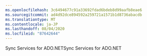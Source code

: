 ```yaml
---
ms.openlocfilehash: 3c6494677c91a33692fdad6bdeb8d99aafb8eae6
ms.sourcegitcommit: ad4d92dce894592a259721a1571b1d8736abacdb
ms.translationtype: MT
ms.contentlocale: ja-JP
ms.lasthandoff: 08/04/2020
ms.locfileid: "87642644"
---
```

<span data-ttu-id="6f46b-101">Sync Services for ADO.NET</span><span class="sxs-lookup"><span data-stu-id="6f46b-101">Sync Services for ADO.NET</span></span>
